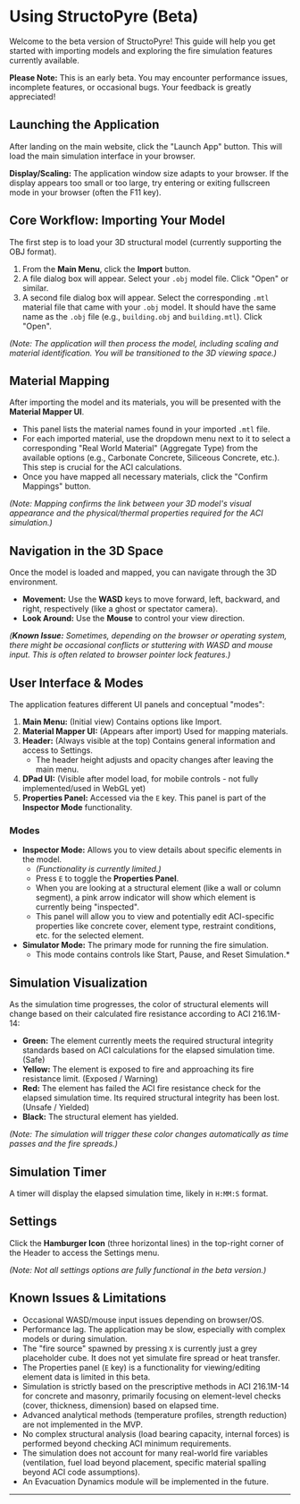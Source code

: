 # Using StructoPyre (Beta)

Welcome to the beta version of StructoPyre! This guide will help you get started with importing models and exploring the fire simulation features currently available.

**Please Note:** This is an early beta. You may encounter performance issues, incomplete features, or occasional bugs. Your feedback is greatly appreciated!

## Launching the Application

After landing on the main website, click the "Launch App" button. This will load the main simulation interface in your browser.

**Display/Scaling:** The application window size adapts to your browser. If the display appears too small or too large, try entering or exiting fullscreen mode in your browser (often the F11 key).

## Core Workflow: Importing Your Model

The first step is to load your 3D structural model (currently supporting the OBJ format).

1.  From the **Main Menu**, click the **Import** button.
2.  A file dialog box will appear. Select your `.obj` model file. Click "Open" or similar.
3.  A second file dialog box will appear. Select the corresponding `.mtl` material file that came with your `.obj` model. It should have the same name as the `.obj` file (e.g., `building.obj` and `building.mtl`). Click "Open".

*(Note: The application will then process the model, including scaling and material identification. You will be transitioned to the 3D viewing space.)*

## Material Mapping

After importing the model and its materials, you will be presented with the **Material Mapper UI**.

*   This panel lists the material names found in your imported `.mtl` file.
*   For each imported material, use the dropdown menu next to it to select a corresponding "Real World Material" (Aggregate Type) from the available options (e.g., Carbonate Concrete, Siliceous Concrete, etc.). This step is crucial for the ACI calculations.
*   Once you have mapped all necessary materials, click the "Confirm Mappings" button.

*(Note: Mapping confirms the link between your 3D model's visual appearance and the physical/thermal properties required for the ACI simulation.)*

## Navigation in the 3D Space

Once the model is loaded and mapped, you can navigate through the 3D environment.

*   **Movement:** Use the **WASD** keys to move forward, left, backward, and right, respectively (like a ghost or spectator camera).
*   **Look Around:** Use the **Mouse** to control your view direction.

*(**Known Issue:** Sometimes, depending on the browser or operating system, there might be occasional conflicts or stuttering with WASD and mouse input. This is often related to browser pointer lock features.)*

## User Interface & Modes

The application features different UI panels and conceptual "modes":

1.  **Main Menu:** (Initial view) Contains options like Import.
2.  **Material Mapper UI:** (Appears after import) Used for mapping materials.
3.  **Header:** (Always visible at the top) Contains general information and access to Settings.
    *   The header height adjusts and opacity changes after leaving the main menu.
4.  **DPad UI:** (Visible after model load, for mobile controls - not fully implemented/used in WebGL yet)
5.  **Properties Panel:** Accessed via the `E` key. This panel is part of the **Inspector Mode** functionality.

### Modes

*   **Inspector Mode:** Allows you to view details about specific elements in the model.
    *   *(Functionality is currently limited.)*
    *   Press `E` to toggle the **Properties Panel**.
    *   When you are looking at a structural element (like a wall or column segment), a pink arrow indicator will show which element is currently being "inspected".
    *   This panel will allow you to view and potentially edit ACI-specific properties like concrete cover, element type, restraint conditions, etc. for the selected element.
*   **Simulator Mode:** The primary mode for running the fire simulation.
    *   This mode contains controls like Start, Pause, and Reset Simulation.*

## Simulation Visualization

As the simulation time progresses, the color of structural elements will change based on their calculated fire resistance according to ACI 216.1M-14:

*   **Green:** The element currently meets the required structural integrity standards based on ACI calculations for the elapsed simulation time. (Safe)
*   **Yellow:** The element is exposed to fire and approaching its fire resistance limit. (Exposed / Warning)
*   **Red:** The element has failed the ACI fire resistance check for the elapsed simulation time. Its required structural integrity has been lost. (Unsafe / Yielded)
*   **Black:** The structural element has yielded.

*(Note: The simulation will trigger these color changes automatically as time passes and the fire spreads.)*

## Simulation Timer

A timer will display the elapsed simulation time, likely in `H:MM:S` format.

## Settings

Click the **Hamburger Icon** (three horizontal lines) in the top-right corner of the Header to access the Settings menu.

*(Note: Not all settings options are fully functional in the beta version.)*

## Known Issues & Limitations

*   Occasional WASD/mouse input issues depending on browser/OS.
*   Performance lag. The application may be slow, especially with complex models or during simulation.
*   The "fire source" spawned by pressing `X` is currently just a grey placeholder cube. It does not yet simulate fire spread or heat transfer.
*   The Properties panel (`E` key) is a functionality for viewing/editing element data is limited in this beta.
*   Simulation is strictly based on the prescriptive methods in ACI 216.1M-14 for concrete and masonry, primarily focusing on element-level checks (cover, thickness, dimension) based on elapsed time.
*   Advanced analytical methods (temperature profiles, strength reduction) are not implemented in the MVP.
*   No complex structural analysis (load bearing capacity, internal forces) is performed beyond checking ACI minimum requirements.
*   The simulation does not account for many real-world fire variables (ventilation, fuel load beyond placement, specific material spalling beyond ACI code assumptions).
*   An Evacuation Dynamics module will be implemented in the future.

---